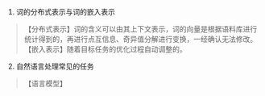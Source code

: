 1. 词的分布式表示与词的嵌入表示
>【分布式表示】词的含义可以由其上下文表示，词的向量是根据语料库进行统计得到的，再进行点互信息、奇异值分解进行变换，一经确认无法修改。\
>【嵌入表示】随着目标任务的优化过程自动调整的。
2. 自然语言处理常见的任务
> 【语言模型】
